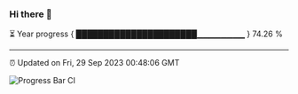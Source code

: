 ### Hi there 👋

⏳ Year progress { ██████████████████████▁▁▁▁▁▁▁▁ } 74.26 %

---

⏰ Updated on Fri, 29 Sep 2023 00:48:06 GMT

![Progress Bar CI](https://github.com/liununu/liununu/workflows/Progress%20Bar%20CI/badge.svg)
